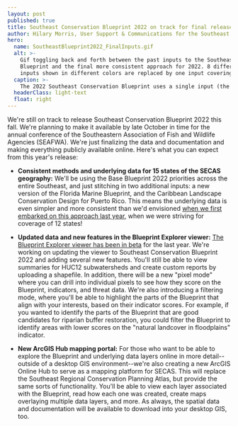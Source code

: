 ```yaml
---
layout: post
published: true
title: Southeast Conservation Blueprint 2022 on track for final release this fall
author: Hilary Morris, User Support & Communications for the Southeast and South Atlantic Blueprints
hero:
  name: SoutheastBlueprint2022_FinalInputs.gif
  alt: >-
    Gif toggling back and forth between the past inputs to the Southeast
    Blueprint and the final more consistent approach for 2022. 8 different
    inputs shown in different colors are replaced by one input covering 15 states.
  caption: >-
    The 2022 Southeast Conservation Blueprint uses a single input (the Base Blueprint) across 15 states, replacing the 8 different subregional inputs stitched together in past versions.
  headerClass: light-text
  float: right
---
```

We're still on track to release Southeast Conservation Blueprint 2022 this fall. We're planning to make it available by late October in time for the annual conference of the Southeastern Association of Fish and Wildlife Agencies (SEAFWA). We're just finalizing the data and documentation and making everything publicly available online. Here's what you can expect from this year's release:<!--more-->

- **Consistent methods and underlying data for 15 states of the SECAS geography:** We'll be using the Base Blueprint 2022 priorities across the entire Southeast, and just stitching in two additional inputs: a new version of the Florida Marine Blueprint, and the Caribbean Landscape Conservation Design for Puerto Rico. This means the underlying data is even simpler and more consistent than we'd envisioned [when we first embarked on this approach last year](https://secassoutheast.org/2021/07/30/Progress-toward-a-more-consistent-Southeast-Blueprint-in-2022.html), when we were striving for coverage of 12 states!

- **Updated data and new features in the Blueprint Explorer viewer:** [The Blueprint Explorer viewer has been in beta](https://blueprint.geoplatform.gov/southeast/) for the last year. We're working on updating the viewer to Southeast Conservation Blueprint 2022 and adding several new features. You'll still be able to view summaries for HUC12 subwatersheds and create custom reports by uploading a shapefile. In addition, there will be a new "pixel mode" where you can drill into individual pixels to see how they score on the Blueprint, indicators, and threat data. We're also introducing a filtering mode, where you'll be able to highlight the parts of the Blueprint that align with your interests, based on their indicator scores. For example, if you wanted to identify the parts of the Blueprint that are good candidates for riparian buffer restoration, you could filter the Blueprint to identify areas with lower scores on the "natural landcover in floodplains" indicator.

- **New ArcGIS Hub mapping portal:** For those who want to be able to explore the Blueprint and underlying data layers online in more detail--outside of a desktop GIS environment--we're also creating a new ArcGIS Online Hub to serve as a mapping platform for SECAS. This will replace the Southeast Regional Conservation Planning Atlas, but provide the same sorts of functionality. You'll be able to view each layer associated with the Blueprint, read how each one was created, create maps overlaying multiple data layers, and more. As always, the spatial data and documentation will be available to download into your desktop GIS, too.
